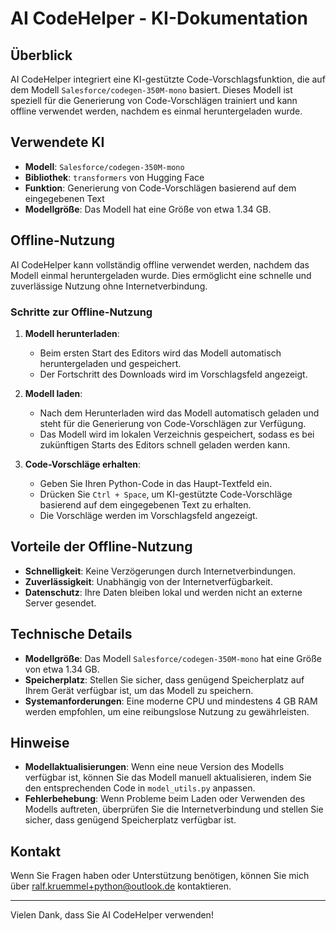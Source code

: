 # AI CodeHelper - KI-Dokumentation

## Überblick

AI CodeHelper integriert eine KI-gestützte Code-Vorschlagsfunktion, die auf dem Modell `Salesforce/codegen-350M-mono` basiert. Dieses Modell ist speziell für die Generierung von Code-Vorschlägen trainiert und kann offline verwendet werden, nachdem es einmal heruntergeladen wurde.

## Verwendete KI

- **Modell**: `Salesforce/codegen-350M-mono`
- **Bibliothek**: `transformers` von Hugging Face
- **Funktion**: Generierung von Code-Vorschlägen basierend auf dem eingegebenen Text
- **Modellgröße**: Das Modell hat eine Größe von etwa 1.34 GB.

## Offline-Nutzung

AI CodeHelper kann vollständig offline verwendet werden, nachdem das Modell einmal heruntergeladen wurde. Dies ermöglicht eine schnelle und zuverlässige Nutzung ohne Internetverbindung.

### Schritte zur Offline-Nutzung

1. **Modell herunterladen**:
   - Beim ersten Start des Editors wird das Modell automatisch heruntergeladen und gespeichert.
   - Der Fortschritt des Downloads wird im Vorschlagsfeld angezeigt.

2. **Modell laden**:
   - Nach dem Herunterladen wird das Modell automatisch geladen und steht für die Generierung von Code-Vorschlägen zur Verfügung.
   - Das Modell wird im lokalen Verzeichnis gespeichert, sodass es bei zukünftigen Starts des Editors schnell geladen werden kann.

3. **Code-Vorschläge erhalten**:
   - Geben Sie Ihren Python-Code in das Haupt-Textfeld ein.
   - Drücken Sie `Ctrl + Space`, um KI-gestützte Code-Vorschläge basierend auf dem eingegebenen Text zu erhalten.
   - Die Vorschläge werden im Vorschlagsfeld angezeigt.

## Vorteile der Offline-Nutzung

- **Schnelligkeit**: Keine Verzögerungen durch Internetverbindungen.
- **Zuverlässigkeit**: Unabhängig von der Internetverfügbarkeit.
- **Datenschutz**: Ihre Daten bleiben lokal und werden nicht an externe Server gesendet.

## Technische Details

- **Modellgröße**: Das Modell `Salesforce/codegen-350M-mono` hat eine Größe von etwa 1.34 GB.
- **Speicherplatz**: Stellen Sie sicher, dass genügend Speicherplatz auf Ihrem Gerät verfügbar ist, um das Modell zu speichern.
- **Systemanforderungen**: Eine moderne CPU und mindestens 4 GB RAM werden empfohlen, um eine reibungslose Nutzung zu gewährleisten.

## Hinweise

- **Modellaktualisierungen**: Wenn eine neue Version des Modells verfügbar ist, können Sie das Modell manuell aktualisieren, indem Sie den entsprechenden Code in `model_utils.py` anpassen.
- **Fehlerbehebung**: Wenn Probleme beim Laden oder Verwenden des Modells auftreten, überprüfen Sie die Internetverbindung und stellen Sie sicher, dass genügend Speicherplatz verfügbar ist.

## Kontakt

Wenn Sie Fragen haben oder Unterstützung benötigen, können Sie mich über [ralf.kruemmel+python@outlook.de](mailto:ralf.kruemmel+python@outlook.de) kontaktieren.

---

Vielen Dank, dass Sie AI CodeHelper verwenden!
